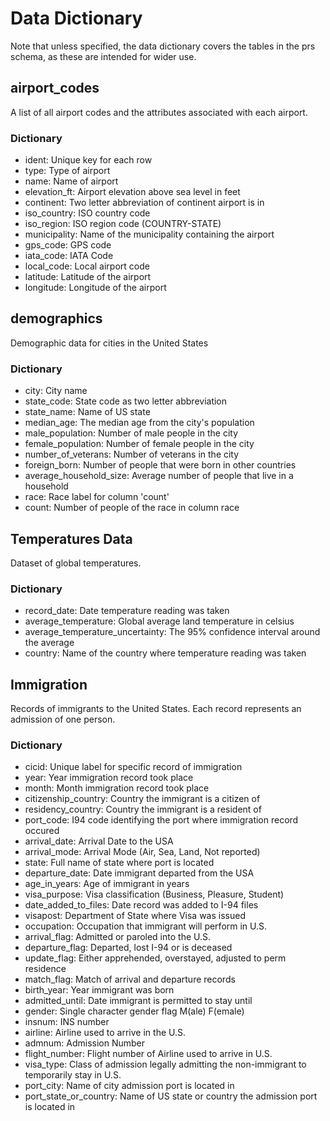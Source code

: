 # Data Dictionary
Note that unless specified, the data dictionary covers the tables in the prs schema, as these are intended for wider 
use.

## airport_codes
A list of all airport codes and the attributes associated with each airport.

### Dictionary
- ident: Unique key for each row
- type: Type of airport
- name: Name of airport
- elevation_ft: Airport elevation above sea level in feet
- continent: Two letter abbreviation of continent airport is in
- iso_country: ISO country code
- iso_region: ISO region code (COUNTRY-STATE)
- municipality: Name of the municipality containing the airport
- gps_code: GPS code
- iata_code: IATA Code
- local_code: Local airport code
- latitude: Latitude of the airport
- longitude: Longitude of the airport

## demographics
Demographic data for cities in the United States

### Dictionary
- city: City name
- state_code: State code as two letter abbreviation
- state_name: Name of US state
- median_age: The median age from the city's population
- male_population: Number of male people in the city
- female_population: Number of female people in the city
- number_of_veterans: Number of veterans in the city
- foreign_born: Number of people that were born in other countries
- average_household_size: Average number of people that live in a household
- race: Race label for column 'count'
- count: Number of people of the race in column race

## Temperatures Data
Dataset of global temperatures. 

### Dictionary
- record_date: Date temperature reading was taken
- average_temperature: Global average land temperature in celsius
- average_temperature_uncertainty: The 95% confidence interval around the average
- country: Name of the country where temperature reading was taken

## Immigration
Records of immigrants to the United States. Each record represents an admission of one person.

### Dictionary
- cicid: Unique label for specific record of immigration
- year: Year immigration record took place
- month: Month immigration record took place
- citizenship_country: Country the immigrant is a citizen of
- residency_country: Country the immigrant is a resident of
- port_code: I94 code identifying the port where immigration record occured
- arrival_date: Arrival Date to the USA
- arrival_mode: Arrival Mode (Air, Sea, Land, Not reported)
- state: Full name of state where port is located
- departure_date: Date immigrant departed from the USA
- age_in_years: Age of immigrant in years
- visa_purpose: Visa classification (Business, Pleasure, Student)
- date_added_to_files: Date record was added to I-94 files
- visapost: Department of State where Visa was issued
- occupation: Occupation that immigrant will perform in U.S.
- arrival_flag: Admitted or paroled into the U.S.
- departure_flag: Departed, lost I-94 or is deceased
- update_flag: Either apprehended, overstayed, adjusted to perm residence
- match_flag: Match of arrival and departure records
- birth_year: Year immigrant was born
- admitted_until: Date immigrant is permitted to stay until
- gender: Single character gender flag M(ale) F(emale)
- insnum: INS number
- airline: Airline used to arrive in the U.S.
- admnum: Admission Number
- flight_number: Flight number of Airline used to arrive in U.S.
- visa_type: Class of admission legally admitting the non-immigrant to temporarily stay in U.S.
- port_city: Name of city admission port is located in
- port_state_or_country: Name of US state or country the admission port is located in
